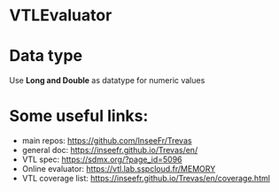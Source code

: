 # VTLEvaluator

# Data type
Use **Long and Double** as datatype for numeric values

# Some useful links:
- main repos: https://github.com/InseeFr/Trevas
- general doc: https://inseefr.github.io/Trevas/en/
- VTL spec: https://sdmx.org/?page_id=5096
- Online evaluator: https://vtl.lab.sspcloud.fr/MEMORY
- VTL coverage list: https://inseefr.github.io/Trevas/en/coverage.html

